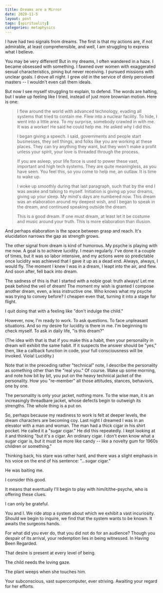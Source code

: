 ```yaml
---
title: Dreams are a Mirror
date: 2020-11-5
layout: post
tags: [spirituality]
categories: metaphysics
---
```


I have had two signals from dreams. The first is that my actions are, if not
admirable, at least comprehensible, and well, I am struggling to express what I
believe.

You may be very different! But in my dreams, I often wandered in a haze. I
became obsessed with something. I fawned over women with exaggerated sexual
characteristics, pining but never receiving. I pursued missions with unclear
goals. I drove all night. I grew old in the service of dimly perceived masters
-- I wouldn't even call them ideals.

But now I see myself struggling to explain, to defend. The words are halting,
but I wake up feeling like I tried, instead of just more brownian motion. Here
is one:

> I flew around the world with advanced technology, evading all systems that tried to contain me. Flew into a nuclear facility. To hide, I went into a little area. To my surprise, somebody crawled in with me. It was a worker! He said he could help me. He asked why I did this. 
> 
> I began giving a speech. I said, governments and people start businesses, they sell things, and folks like you are working at these places. They can try anything they want, but they won't make a profit unless your spirit, your love is threaded through the process. 
> 
> If you are asleep, your life force is used to power these vast, important and high tech systems. They are quite meaningless, as you have seen. You feel this, so you come to help me, an outlaw. It is time to wake up.
> 
> I woke up smoothly during that last paragraph, such that by the end I was awake and talking to myself. Initiation is giving up your dreams, giving up your sleep. My mind's days are numbered now. This dream was an elaboration around my deepest wish, and I began to speak in the dream, and continued speaking outside the dream. 
> 
> This is a good dream. If one must dream, at least let it be costume and music around your truth. This is more elaboration than illusion.

And perhaps elaboration is the space between grasp and reach. It's elucidation
narrows the gap as strength grows.

The other signal from dream is kind of humorous. My psyche is playing with me
now. A goal is to achieve lucidity. I mean regularly. I've done it a couple of
times, but it was so labor intensive, and my actions were so predictable once
lucidity was achieved that I gave it up as a dead end. Always, always, I would
fly. The moment I knew I was in a dream, I leapt into the air, and flew. And
soon after, fell back into dream.

The sadness of this is that I started with a noble goal: truth always! Let me
peak behind the veil of dream! The moment my wish is granted I compose another
dream, even, a less instructive one. Who knows what my psyche was trying to
convey before? I cheapen even that, turning it into a stage for flight.

I quit doing that with a feeling like "don't indulge the child."

However, now, I'm ready to work. To ask questions. To face unpleasant
situations. And so my desire for lucidity is there in me. I'm beginning to
check myself. To ask in daily life, "is this dream?"

(The idea with that is that if you make this a habit, then your personality in
dream will exhibit the same habit. If it suspects the answer should be "yes,"
then, like a callback function in code, your full consciousness will be
invoked. Viola! Lucidity.)

Note that in the preceding rather "technical" note, I describe the personality
as something other than the "real you." Of course. Wake up some morning, and
note how bit by bit, you put on the heavy technical jacket of the personality.
How you "re-member" all those attitudes, stances, behaviors, one by one.

The personality is only your jacket, nothing more. To the wise man, it is an
increasingly threadbare jacket, whose defects begin to outweigh its strengths.
The whole thing is a put on.

So, perhaps because my readiness to work is felt at deeper levels, the dream
characters are becoming coy. Last night I dreamed I was in an elevator with a
man and woman. The man had a thick cigar in his shirt pocket. He called it a
"sugar cigar." He did this repeatedly. I kept looking at it and thinking "but
it's a cigar. An ordinary cigar. I don't even know what a sugar cigar is, but
it must be more like candy -- like a novelty gum for 1960s children or
something."

Thinking back, his stare was rather hard, and there was a slight emphasis in
his voice on the end of his sentence: "...sugar cigar."

He was baiting me.

I consider this good.

It means that eventually I'll begin to play with him/it/the-psyche, who is offering these clues.

I can only be grateful.

You and I. We ride atop a system about which we exhibit a vast incuriosity.
Should we begin to inquire, we find that the system wants to be known. It
awaits the surgeons hands.

For what did you ever do, that you did not do for an audience? Though you
despair of its arrival, your redemption lies in being witnessed. In Having Been
Regarded.

That desire is present at every level of being.

The child needs the loving gaze.

The plant weeps when she touches him.

Your subconscious, vast supercomputer, ever striving. Awaiting your regard for her efforts.

